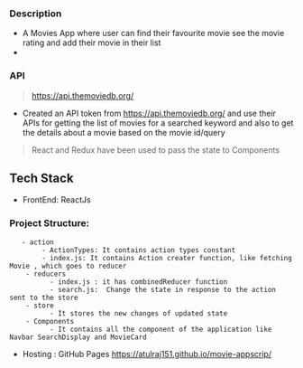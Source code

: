 
### Description

- A  Movies App where user can find their favourite movie see the movie rating and add their movie in their list
- 

### API
 > https://api.themoviedb.org/
 -  Created an API token from https://api.themoviedb.org/ and use their APIs for
    getting the list of movies for a searched keyword and also to get the details about a movie
    based on the movie id/query
 
 
 > React and Redux have been used to pass the state to Components 
 
## Tech Stack
 - FrontEnd: ReactJs
### Project Structure:
       - action
            - ActionTypes: It contains action types constant
            - index.js: It contains Action creater function, like fetching Movie , which goes to reducer
        - reducers
              - index.js : it has combinedReducer function
              - search.js:  Change the state in response to the action sent to the store
        - store
              - It stores the new changes of updated state
        - Components
              - It contains all the component of the application like Navbar SearchDisplay and MovieCard
         
 - Hosting : GitHub Pages  https://atulraj151.github.io/movie-appscrip/
 

 
 


